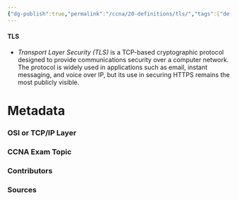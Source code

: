```yaml
---
{"dg-publish":true,"permalink":"/ccna/20-definitions/tls/","tags":["defs_ccna"],"created":"2023-11-05T10:55:11.000-08:00","updated":"2023-11-07T16:05:30.624-08:00"}
---
```


#### TLS
- *Transport Layer Security (TLS)* is a TCP-based cryptographic protocol designed to provide communications security over a computer network. The protocol is widely used in applications such as email, instant messaging, and voice over IP, but its use in securing HTTPS remains the most publicly visible.

# Metadata
### OSI or TCP/IP Layer

### CCNA Exam Topic

### Contributors

### Sources
